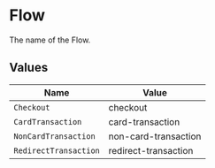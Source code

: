# Flow

The name of the Flow.


## Values

| Name                  | Value                 |
| --------------------- | --------------------- |
| `Checkout`            | checkout              |
| `CardTransaction`     | card-transaction      |
| `NonCardTransaction`  | non-card-transaction  |
| `RedirectTransaction` | redirect-transaction  |